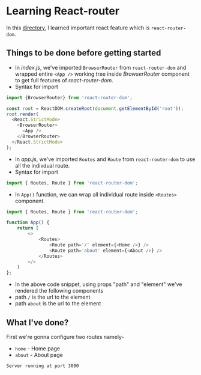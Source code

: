 # Learning React-router
In this [directory](https://github.com/harshrajhrj/react-grasp/tree/react-router), I learned important react feature which is `react-router-dom`.
## Things to be done before getting started
* In *index.js*, we've imported `BrowserRouter` from `react-router-dom` and wrapped entire `<App />` working tree inside *BrowserRouter* component to get full features of *react-router-dom*.
* Syntax for import
```javascript
import {BrowserRouter} from 'react-router-dom';

const root = ReactDOM.createRoot(document.getElementById('root'));
root.render(
  <React.StrictMode>
    <BrowserRouter>
      <App />
    </BrowserRouter>
  </React.StrictMode>
);
```
* In *app.js*, we've imported `Routes` and `Route` from `react-router-dom` to use all the indivdual route.
* Syntax for import
```javascript
import { Routes, Route } from 'react-router-dom';
```
* In `App()` function, we can wrap all individual route inside `<Routes>` component.
```javascript
import { Routes, Route } from 'react-router-dom';

function App() {
    return (
        <>
            <Routes>
                <Route path='/' element={<Home />} />
                <Route path='about' element={<About />} />
            </Routes>
        </>
    )
};
```
* In the above code snippet, using props "path" and "element" we've rendered the following components
 * <Home /> path `/` is the url to the element <Home />
 * <Element /> path `about` is the url to the element <About />
## What I've done?
First we're gonna configure two routes namely-
+ `home` - Home page
+ `about` - About page

`Server running at port 3000`